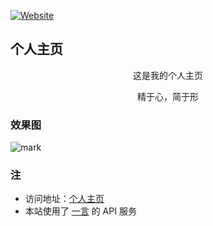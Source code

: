 [![Website](https://img.shields.io/website-up-down-green-red/http/home.dmego.me.svg)](http://home.dmego.me/)

## 个人主页
<center>
<p>这是我的个人主页</p>
<p>精于心，简于形</p>
</center>

### 效果图
![mark](http://ovasw3yf9.bkt.clouddn.com/blog/171008/IcGg0L5dAE.gif)

### 注
- 访问地址：[个人主页](http://home.dmego.me/)
- 本站使用了 [一言](http://hitokoto.cn/) 的 API 服务
